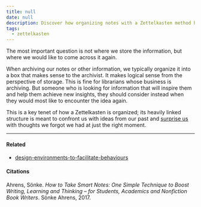 ```yaml
---
title: null
date: null
description: Discover how organizing notes with a Zettelkasten method helps you find ideas when you need them, boosting learning and creativity through surprising connections.
tags:
  - zettelkasten
---
```


The most important question is not where we store the information, but where we would like to come across it again.

When archiving our notes or other information, we typically organize it into a box that makes sense to the archivist. It makes logical sense from the perspective of storage. This is fine for librarians whose business is archiving. But someone who is looking for information that will inspire them and help them achieve new insights, they should consider instead when they would most like to encounter the idea again.

This is a key tenet of how a Zettelkasten is organized; its heavily linked structure is meant to confront us with ideas from our past and [ surprise us]() with thoughts we forgot we had at just the right moment.

---

#### Related

- [design-environments-to-facilitate-behaviours]()

#### Citations

Ahrens, Sönke. _How to Take Smart Notes: One Simple Technique to Boost Writing, Learning and Thinking – for Students, Academics and Nonfiction Book Writers_. Sönke Ahrens, 2017.
